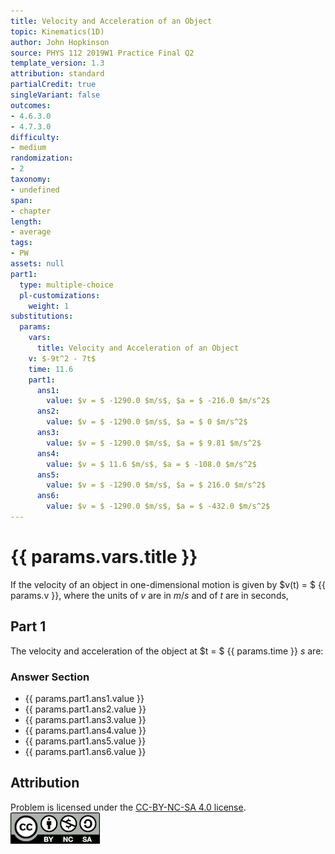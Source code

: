 ```yaml
---
title: Velocity and Acceleration of an Object
topic: Kinematics(1D)
author: John Hopkinson
source: PHYS 112 2019W1 Practice Final Q2
template_version: 1.3
attribution: standard
partialCredit: true
singleVariant: false
outcomes:
- 4.6.3.0
- 4.7.3.0
difficulty:
- medium
randomization:
- 2
taxonomy:
- undefined
span:
- chapter
length:
- average
tags:
- PW
assets: null
part1:
  type: multiple-choice
  pl-customizations:
    weight: 1
substitutions:
  params:
    vars:
      title: Velocity and Acceleration of an Object
    v: $-9t^2 - 7t$
    time: 11.6
    part1:
      ans1:
        value: $v = $ -1290.0 $m/s$, $a = $ -216.0 $m/s^2$
      ans2:
        value: $v = $ -1290.0 $m/s$, $a = $ 0 $m/s^2$
      ans3:
        value: $v = $ -1290.0 $m/s$, $a = $ 9.81 $m/s^2$
      ans4:
        value: $v = $ 11.6 $m/s$, $a = $ -108.0 $m/s^2$
      ans5:
        value: $v = $ -1290.0 $m/s$, $a = $ 216.0 $m/s^2$
      ans6:
        value: $v = $ -1290.0 $m/s$, $a = $ -432.0 $m/s^2$
---
```

# {{ params.vars.title }}
If the velocity of an object in one-dimensional motion is given by $v(t) = $ {{ params.v }}, where the units of $v$ are in $m/s$ and of $t$ are in seconds,

## Part 1

The velocity and acceleration of the object at $t = $ {{ params.time }} $s$ are:

### Answer Section

- {{ params.part1.ans1.value }}
- {{ params.part1.ans2.value }}
- {{ params.part1.ans3.value }}
- {{ params.part1.ans4.value }}
- {{ params.part1.ans5.value }}
- {{ params.part1.ans6.value }}

## Attribution

Problem is licensed under the [CC-BY-NC-SA 4.0 license](https://creativecommons.org/licenses/by-nc-sa/4.0/).<br> ![The Creative Commons 4.0 license requiring attribution-BY, non-commercial-NC, and share-alike-SA license.](https://raw.githubusercontent.com/firasm/bits/master/by-nc-sa.png)